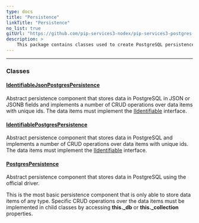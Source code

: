 ```yaml
---
type: docs
title: "Persistence"
linkTitle: "Persistence"
no_list: true
gitUrl: "https://github.com/pip-services3-nodex/pip-services3-postgres-nodex"
description: >
    This package contains classes used to create PostgreSQL persistence components.
---
```

---

<div class="module-body"> 

### Classes

#### [IdentifiableJsonPostgresPersistence](identifiable_json_postgres_persistence)
Abstract persistence component that stores data in PostgreSQL in JSON or JSONB fields
and implements a number of CRUD operations over data items with unique ids.
The data items must implement the [IIdentifiable](../../commons/data/iidentifiable) interface.


#### [IdentifiablePostgresPersistence](identifiable_postgres_persistence)
Abstract persistence component that stores data in PostgreSQL
and implements a number of CRUD operations over data items with unique ids.
The data items must implement the [IIdentifiable](../../commons/data/iidentifiable) interface.

#### [PostgresPersistence](postgres_persistence)
Abstract persistence component that stores data in PostgreSQL using the official driver.

This is the most basic persistence component that is only
able to store data items of any type. Specific CRUD operations
over the data items must be implemented in child classes by
accessing **this._db** or **this._collection** properties.

</div>
